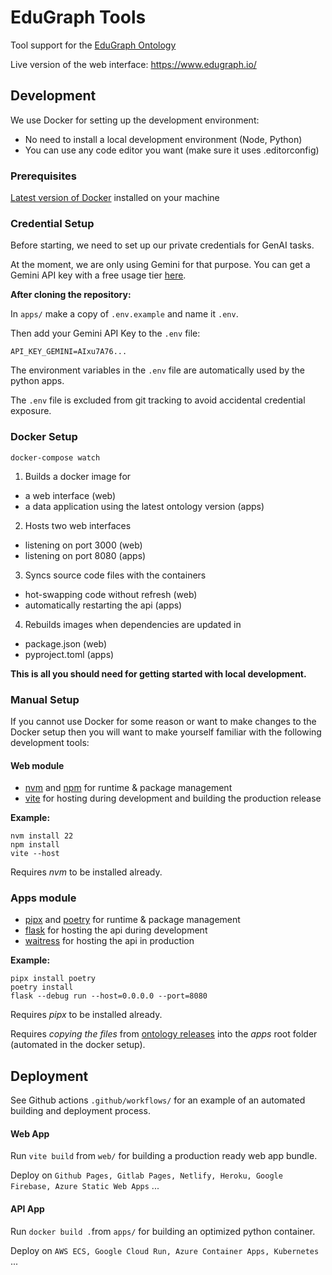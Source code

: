# EduGraph Tools

Tool support for the [EduGraph Ontology](https://github.com/christian-bick/edugraph-ontology)

Live version of the web interface: https://www.edugraph.io/

## Development

We use Docker for setting up the development environment:

- No need to install a local development environment (Node, Python)
- You can use any code editor you want (make sure it uses .editorconfig)

### Prerequisites

[Latest version of Docker](https://docs.docker.com/engine/install/) installed on your machine

### Credential Setup

Before starting, we need to set up our private credentials for GenAI tasks.

At the moment, we are only using Gemini for that purpose. You can get a Gemini API key with a free usage tier
[here](https://ai.google.dev/gemini-api/docs/api-key).

**After cloning the repository:**

In ``apps/`` make a copy of ``.env.example`` and name it ``.env``.

Then add your Gemini API Key to the ``.env`` file:

```
API_KEY_GEMINI=AIxu7A76...
```

The environment variables in the ``.env`` file are automatically used by the python apps. 

The ``.env`` file is excluded from git tracking to avoid accidental credential exposure.

### Docker Setup

```
docker-compose watch
```

1. Builds a docker image for

- a web interface (web)
- a data application using the latest ontology version (apps)

2. Hosts two web interfaces

- listening on port 3000 (web)
- listening on port 8080 (apps)

3. Syncs source code files with the containers

- hot-swapping code without refresh (web)
- automatically restarting the api (apps)

4. Rebuilds images when dependencies are updated in

- package.json (web)
- pyproject.toml (apps)

**This is all you should need for getting started with local development.**

### Manual Setup

If you cannot use Docker for some reason or want to make changes to the Docker setup then you
will want to make yourself familiar with the following development tools:

#### Web module

- [nvm](https://github.com/nvm-sh/nvm) and [npm](https://www.npmjs.com/) for runtime & package management
- [vite](https://vite.dev/) for hosting during development and building the production release

**Example:**

```
nvm install 22
npm install
vite --host
```

Requires _nvm_ to be installed already.

### Apps module

- [pipx](https://github.com/pypa/pipx) and [poetry](https://python-poetry.org/) for runtime & package management
- [flask](https://flask.palletsprojects.com/en/stable/) for hosting the api during development
- [waitress](https://pypi.org/project/waitress/) for hosting the api in production

**Example:**

```
pipx install poetry
poetry install
flask --debug run --host=0.0.0.0 --port=8080
```

Requires _pipx_ to be installed already.

Requires _copying the files_ from [ontology releases](https://github.com/christian-bick/edugraph-ontology/releases)
into the _apps_ root folder (automated in the docker setup).

## Deployment

See Github actions ``.github/workflows/`` for an example of an automated building and deployment process.

#### Web App

Run ``vite build`` from ``web/`` for building a production ready web app bundle.

Deploy on ``Github Pages, Gitlab Pages, Netlify, Heroku, Google Firebase, Azure Static Web Apps`` ...

#### API App

Run ``docker build .``from ``apps/`` for building an optimized python container.

Deploy on ``AWS ECS, Google Cloud Run, Azure Container Apps, Kubernetes`` ...